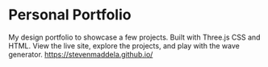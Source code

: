 # Personal Portfolio
My design portfolio to showcase a few projects. Built with Three.js CSS and HTML. View the live site, explore the projects, and play with the wave generator.
https://stevenmaddela.github.io/
